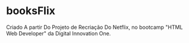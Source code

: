 # booksFlix
Criado A partir Do Projeto de Recriação Do Netflix, no bootcamp "HTML Web Developer" da Digital Innovation One.
